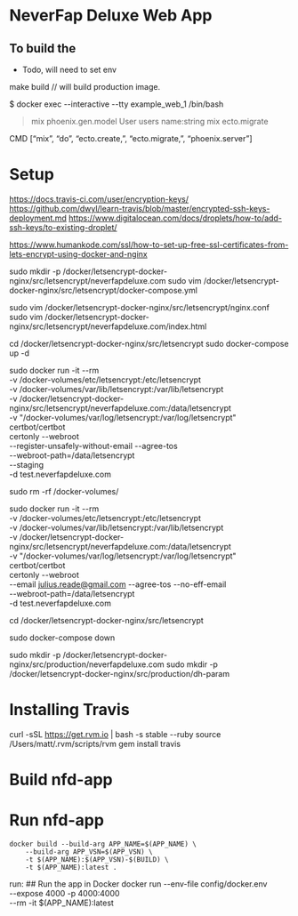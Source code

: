 # NeverFap Deluxe Web App

## To build the 


- Todo, will need to set env

make build
// will build production image.




$ docker exec --interactive --tty example_web_1 /bin/bash
> mix phoenix.gen.model User users name:string
> mix ecto.migrate

CMD [“mix”, “do”, “ecto.create,”, “ecto.migrate,”, “phoenix.server”]


# Setup 
https://docs.travis-ci.com/user/encryption-keys/
https://github.com/dwyl/learn-travis/blob/master/encrypted-ssh-keys-deployment.md
https://www.digitalocean.com/docs/droplets/how-to/add-ssh-keys/to-existing-droplet/

https://www.humankode.com/ssl/how-to-set-up-free-ssl-certificates-from-lets-encrypt-using-docker-and-nginx

sudo mkdir -p /docker/letsencrypt-docker-nginx/src/letsencrypt/neverfapdeluxe.com
sudo vim /docker/letsencrypt-docker-nginx/src/letsencrypt/docker-compose.yml
<!-- File in /letsencrypt on this folder -->

sudo vim /docker/letsencrypt-docker-nginx/src/letsencrypt/nginx.conf
sudo vim /docker/letsencrypt-docker-nginx/src/letsencrypt/neverfapdeluxe.com/index.html

cd /docker/letsencrypt-docker-nginx/src/letsencrypt
sudo docker-compose up -d



<!-- Test -->
sudo docker run -it --rm \
-v /docker-volumes/etc/letsencrypt:/etc/letsencrypt \
-v /docker-volumes/var/lib/letsencrypt:/var/lib/letsencrypt \
-v /docker/letsencrypt-docker-nginx/src/letsencrypt/neverfapdeluxe.com:/data/letsencrypt \
-v "/docker-volumes/var/log/letsencrypt:/var/log/letsencrypt" \
certbot/certbot \
certonly --webroot \
--register-unsafely-without-email --agree-tos \
--webroot-path=/data/letsencrypt \
--staging \
-d test.neverfapdeluxe.com


sudo rm -rf /docker-volumes/


<!-- Actual production -->

sudo docker run -it --rm \
-v /docker-volumes/etc/letsencrypt:/etc/letsencrypt \
-v /docker-volumes/var/lib/letsencrypt:/var/lib/letsencrypt \
-v /docker/letsencrypt-docker-nginx/src/letsencrypt/neverfapdeluxe.com:/data/letsencrypt \
-v "/docker-volumes/var/log/letsencrypt:/var/log/letsencrypt" \
certbot/certbot \
certonly --webroot \
--email julius.reade@gmail.com --agree-tos --no-eff-email \
--webroot-path=/data/letsencrypt \
-d test.neverfapdeluxe.com


<!-- If successful, take it down -->

cd /docker/letsencrypt-docker-nginx/src/letsencrypt

sudo docker-compose down


sudo mkdir -p /docker/letsencrypt-docker-nginx/src/production/neverfapdeluxe.com
sudo mkdir -p /docker/letsencrypt-docker-nginx/src/production/dh-param



# Installing Travis
curl -sSL https://get.rvm.io | bash -s stable --ruby
source /Users/matt/.rvm/scripts/rvm
gem install travis



# Build nfd-app


# Run nfd-app


	docker build --build-arg APP_NAME=$(APP_NAME) \
		--build-arg APP_VSN=$(APP_VSN) \
		-t $(APP_NAME):$(APP_VSN)-$(BUILD) \
		-t $(APP_NAME):latest .

run: ## Run the app in Docker
	docker run --env-file config/docker.env \
		--expose 4000 -p 4000:4000 \
		--rm -it $(APP_NAME):latest
